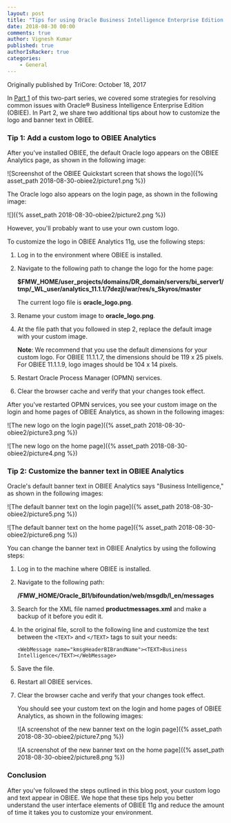 ```yaml
---
layout: post
title: "Tips for using Oracle Business Intelligence Enterprise Edition: Part 2"
date: 2018-08-30 00:00
comments: true
author: Vignesh Kumar
published: true
authorIsRacker: true
categories:
    - General
---
```


Originally published by TriCore: October 18, 2017

In [Part 1](https://developer.rackspace.com/blog/obiee1/) of this two-part
series, we covered some strategies for resolving common issues with Oracle&reg;
Business Intelligence Enterprise Edition (OBIEE). In Part 2, we share two
additional tips about how to customize the logo and banner text in OBIEE.

<!-- more -->

### Tip 1: Add a custom logo to OBIEE Analytics

After you've installed OBIEE, the default Oracle logo appears on the OBIEE
Analytics page, as shown in the following image:

![Screenshot of the OBIEE Quickstart screen that shows the
logo]({% asset_path 2018-08-30-obiee2/picture1.png %})

The Oracle logo also appears on the login page, as shown in the following
image:

![]({% asset_path 2018-08-30-obiee2/picture2.png %})

However, you'll probably want to use your own custom logo.

To customize the logo in OBIEE Analytics 11g, use the following steps:

1. Log in to the environment where OBIEE is installed.
2. Navigate to the following path to change the logo for the home page:

    **$FMW_HOME/user_projects/domains/DR_domain/servers/bi_server1/tmp/_WL_user/analytics_11.1.1/7dezjl/war/res/s_Skyros/master**

    The current logo file is **oracle_logo.png**.

4. Rename your custom image to **oracle_logo.png**.
5. At the file path that you followed in step 2, replace the default image
   with your custom image.

    **Note**: We recommend that you use the default dimensions for your custom
    logo. For OBIEE 11.1.1.7, the dimensions should be 119 x 25 pixels. For
    OBIEE 11.1.1.9, logo images should be 104 x 14 pixels.

6. Restart Oracle Process Manager (OPMN) services.
7. Clear the browser cache and verify that your changes took effect.

After you've restarted OPMN services, you see your custom image on the login
and home pages of OBIEE Analytics, as shown in the following images:

![The new logo on the login
page]({% asset_path 2018-08-30-obiee2/picture3.png %})

![The new logo on the home
page]({% asset_path 2018-08-30-obiee2/picture4.png %})

### Tip 2: Customize the banner text in OBIEE Analytics

Oracle's default banner text in OBIEE Analytics says "Business
Intelligence," as shown in the following images:

![The default banner text on the login
page]({% asset_path 2018-08-30-obiee2/picture5.png %})

![The default banner text on the home
page]({% asset_path 2018-08-30-obiee2/picture6.png %})

You can change the banner text in OBIEE Analytics by using the following steps:

1. Log in to the machine where OBIEE is installed.
2. Navigate to the following path:

    **/FMW_HOME/Oracle_BI1/bifoundation/web/msgdb/l_en/messages**
3. Search for the XML file named **productmessages.xml** and make a backup of
   it before you edit it.
4. In the original file, scroll to the following line and customize the text
   between the `<TEXT>` and `</TEXT>` tags to suit your needs:

    `<WebMessage name="kmsgHeaderBIBrandName"><TEXT>Business Intelligence</TEXT></WebMessage>`
5. Save the file.
6. Restart all OBIEE services.
7. Clear the browser cache and verify that your changes took effect.

    You should see your custom text on the login and home pages of OBIEE
    Analytics, as shown in the following images:

    ![A screenshot of the new banner text on the login
    page]({% asset_path 2018-08-30-obiee2/picture7.png %})

    ![A screenshot of the new banner text on the home
    page]({% asset_path 2018-08-30-obiee2/picture8.png %})

### Conclusion

After you've followed the steps outlined in this blog post, your
custom logo and text appear in OBIEE. We hope that these tips help you better
understand the user interface elements of OBIEE 11g and reduce the amount of
time it takes you to customize your environment.
